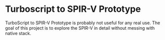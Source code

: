 # Turboscript to SPIR-V Prototype
TurboScript to SPIR-V Prototype is probably not useful for any real use. The goal of this project is to explore the SPIR-V in detail without messing with native stack.
